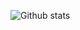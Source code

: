 ![Github stats](https://github-readme-stats.vercel.app/api?username=pearlkothari&theme=highcontrast&show_icons=true&count_private=true)
